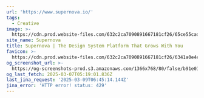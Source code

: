```yaml
---
url: 'https://www.supernova.io/'
tags:
  - Creative
image: >-
  https://cdn.prod.website-files.com/632c2ca7090891667181cf26/65ce55cad4b3e1df6a93b3b8_supernova-design-systems.png
site_name: Supernova
title: Supernova | The Design System Platform That Grows With You
favicon: >-
  https://cdn.prod.website-files.com/632c2ca7090891667181cf26/6341a0e4eae8f417097ea23b_32x32.png
og_screenshot_url: >-
  https://og-screenshots-prod.s3.amazonaws.com/1366x768/80/false/b91e01989fa88bb39cbbeacb75dcdba4b545972a694e783587589caaabfe2c1f.jpeg
og_last_fetch: 2025-03-07T05:19:01.836Z
last_jina_request: '2025-03-09T06:45:14.144Z'
jina_error: 'HTTP error! status: 429'
---
```


